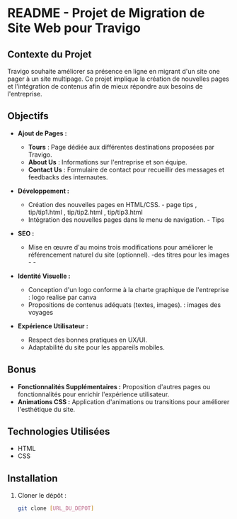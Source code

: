 # README - Projet de Migration de Site Web pour Travigo

## Contexte du Projet

Travigo souhaite améliorer sa présence en ligne en migrant d'un site one pager à un site multipage. Ce projet implique la création de nouvelles pages et l'intégration de contenus afin de mieux répondre aux besoins de l'entreprise.

## Objectifs

- **Ajout de Pages :**
  - **Tours** : Page dédiée aux différentes destinations proposées par Travigo.
  - **About Us** : Informations sur l'entreprise et son équipe.
  - **Contact Us** : Formulaire de contact pour recueillir des messages et feedbacks des internautes.

- **Développement :**
  - Création des nouvelles pages en HTML/CSS.
              - page tips , tip/tip1.html , tip/tip2.html   , tip/tip3.html
  - Intégration des nouvelles pages dans le menu de navigation.
                - Tips

- **SEO :**
  - Mise en œuvre d'au moins trois modifications pour améliorer le référencement naturel du site (optionnel).
                      -des titres pour les images
                      -<!--seo / ajouter des titres aux liens--->
                      - <!-- SEO : Ajout d'une méta-description qui permet aux moteurs de recherche de comprendre de quoi parle la page, et qui peut également inciter l'utilisateur à accéder au site, car la description s'affiche sous le titre. -->


- **Identité Visuelle :**
  - Conception d'un logo conforme à la charte graphique de l'entreprise : logo realise par canva 
  - Propositions de contenus adéquats (textes, images). : images des voyages

- **Expérience Utilisateur :**
  - Respect des bonnes pratiques en UX/UI.
  - Adaptabilité du site pour les appareils mobiles.

## Bonus

- **Fonctionnalités Supplémentaires :** Proposition d'autres pages ou fonctionnalités pour enrichir l'expérience utilisateur.  
- **Animations CSS :** Application d'animations ou transitions pour améliorer l'esthétique du site.

## Technologies Utilisées

- HTML
- CSS

## Installation

1. Cloner le dépôt :
   ```bash
   git clone [URL_DU_DEPOT]